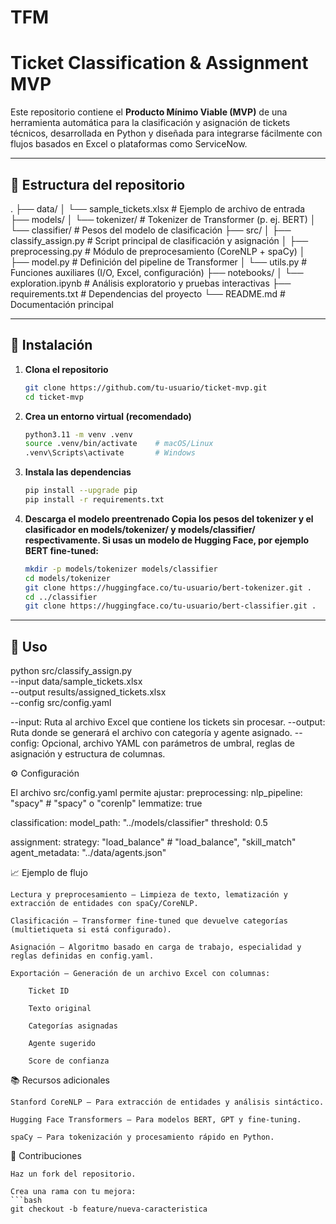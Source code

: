 # TFM
# Ticket Classification & Assignment MVP

Este repositorio contiene el **Producto Mínimo Viable (MVP)** de una herramienta automática para la clasificación y asignación de tickets técnicos, desarrollada en Python y diseñada para integrarse fácilmente con flujos basados en Excel o plataformas como ServiceNow.

---

## 📂 Estructura del repositorio
.
├── data/
│   └── sample_tickets.xlsx         # Ejemplo de archivo de entrada
├── models/
│   └── tokenizer/                  # Tokenizer de Transformer (p. ej. BERT)
│   └── classifier/                 # Pesos del modelo de clasificación
├── src/
│   ├── classify_assign.py          # Script principal de clasificación y asignación
│   ├── preprocessing.py            # Módulo de preprocesamiento (CoreNLP + spaCy)
│   ├── model.py                    # Definición del pipeline de Transformer
│   └── utils.py                    # Funciones auxiliares (I/O, Excel, configuración)
├── notebooks/
│   └── exploration.ipynb           # Análisis exploratorio y pruebas interactivas
├── requirements.txt                # Dependencias del proyecto
└── README.md                       # Documentación principal


---

## 🚀 Instalación

1. **Clona el repositorio**
   ```bash
   git clone https://github.com/tu-usuario/ticket-mvp.git
   cd ticket-mvp

2. **Crea un entorno virtual (recomendado)**
   ```bash
   python3.11 -m venv .venv
   source .venv/bin/activate    # macOS/Linux
   .venv\Scripts\activate       # Windows

3. **Instala las dependencias**
   ```bash
   pip install --upgrade pip
   pip install -r requirements.txt

4. **Descarga el modelo preentrenado Copia los pesos del tokenizer y el clasificador en models/tokenizer/ y models/classifier/ respectivamente. Si usas un modelo de Hugging Face, por ejemplo BERT fine-tuned:**
   ```bash
   mkdir -p models/tokenizer models/classifier
   cd models/tokenizer
   git clone https://huggingface.co/tu-usuario/bert-tokenizer.git .
   cd ../classifier
   git clone https://huggingface.co/tu-usuario/bert-classifier.git .


---

## 🎯 Uso

python src/classify_assign.py \
  --input data/sample_tickets.xlsx \
  --output results/assigned_tickets.xlsx \
  --config src/config.yaml

--input: Ruta al archivo Excel que contiene los tickets sin procesar.
--output: Ruta donde se generará el archivo con categoría y agente asignado.
--config: Opcional, archivo YAML con parámetros de umbral, reglas de asignación y estructura de columnas.


⚙️ Configuración

El archivo src/config.yaml permite ajustar:
preprocessing:
  nlp_pipeline: "spacy"              # "spacy" o "corenlp"
  lemmatize: true

classification:
  model_path: "../models/classifier"
  threshold: 0.5

assignment:
  strategy: "load_balance"           # "load_balance", "skill_match"
  agent_metadata: "../data/agents.json"


📈 Ejemplo de flujo

    Lectura y preprocesamiento – Limpieza de texto, lematización y extracción de entidades con spaCy/CoreNLP.

    Clasificación – Transformer fine-tuned que devuelve categorías (multietiqueta si está configurado).

    Asignación – Algoritmo basado en carga de trabajo, especialidad y reglas definidas en config.yaml.

    Exportación – Generación de un archivo Excel con columnas:

        Ticket ID

        Texto original

        Categorías asignadas

        Agente sugerido

        Score de confianza

📚 Recursos adicionales

    Stanford CoreNLP – Para extracción de entidades y análisis sintáctico.

    Hugging Face Transformers – Para modelos BERT, GPT y fine-tuning.

    spaCy – Para tokenización y procesamiento rápido en Python.

🤝 Contribuciones

    Haz un fork del repositorio.

    Crea una rama con tu mejora:
    ```bash
    git checkout -b feature/nueva-caracteristica
